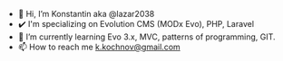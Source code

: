 - 👋 Hi, I’m Konstantin aka @lazar2038 
- ✔️ I'm specializing on Evolution CMS (MODx Evo), PHP, Laravel
- 🌱 I’m currently learning Evo 3.x, MVC, patterns of programming, GIT. 
- 📫 How to reach me k.kochnov@gmail.com
